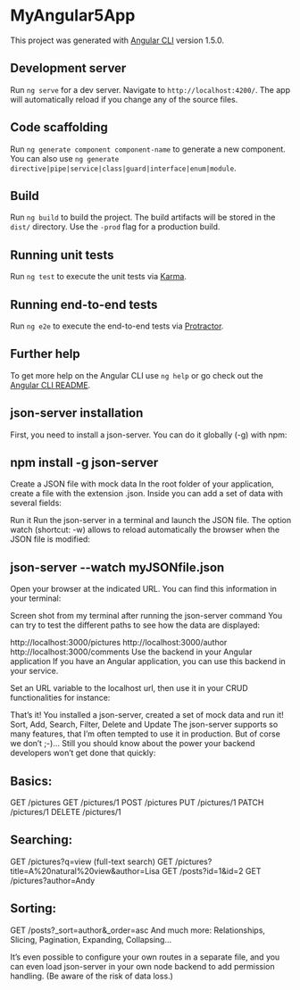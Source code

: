 # MyAngular5App

This project was generated with [Angular CLI](https://github.com/angular/angular-cli) version 1.5.0.

## Development server

Run `ng serve` for a dev server. Navigate to `http://localhost:4200/`. The app will automatically reload if you change any of the source files.

## Code scaffolding

Run `ng generate component component-name` to generate a new component. You can also use `ng generate directive|pipe|service|class|guard|interface|enum|module`.

## Build

Run `ng build` to build the project. The build artifacts will be stored in the `dist/` directory. Use the `-prod` flag for a production build.

## Running unit tests

Run `ng test` to execute the unit tests via [Karma](https://karma-runner.github.io).

## Running end-to-end tests

Run `ng e2e` to execute the end-to-end tests via [Protractor](http://www.protractortest.org/).

## Further help

To get more help on the Angular CLI use `ng help` or go check out the [Angular CLI README](https://github.com/angular/angular-cli/blob/master/README.md).


## json-server installation
First, you need to install a json-server. You can do it globally (-g) with npm:

##  npm install -g json-server
Create a JSON file with mock data
In the root folder of your application, create a file with the extension .json. Inside you can add a set of data with several fields:


Run it
Run the json-server in a terminal and launch the JSON file. The option watch (shortcut: -w) allows to reload automatically the browser when the JSON file is modified:

## json-server --watch myJSONfile.json
Open your browser at the indicated URL. You can find this information in your terminal:


Screen shot from my terminal after running the json-server command
You can try to test the different paths to see how the data are displayed:

http://localhost:3000/pictures
http://localhost:3000/author
http://localhost:3000/comments
Use the backend in your Angular application
If you have an Angular application, you can use this backend in your service.

Set an URL variable to the localhost url, then use it in your CRUD functionalities for instance:


That’s it! You installed a json-server, created a set of mock data and run it!
Sort, Add, Search, Filter, Delete and Update
The json-server supports so many features, that I’m often tempted to use it in production. But of corse we don’t ;-)… Still you should know about the power your backend developers won’t get done that quickly:

## Basics:
GET    /pictures
GET    /pictures/1
POST   /pictures
PUT    /pictures/1
PATCH  /pictures/1
DELETE /pictures/1

## Searching:
GET /pictures?q=view (full-text search)
GET /pictures?title=A%20natural%20view&author=Lisa
GET /posts?id=1&id=2
GET /pictures?author=Andy

##  Sorting:
GET /posts?_sort=author&_order=asc
And much more: Relationships, Slicing, Pagination, Expanding, Collapsing…

It’s even possible to configure your own routes in a separate file, and you can even load json-server in your own node backend to add permission handling. (Be aware of the risk of data loss.)
